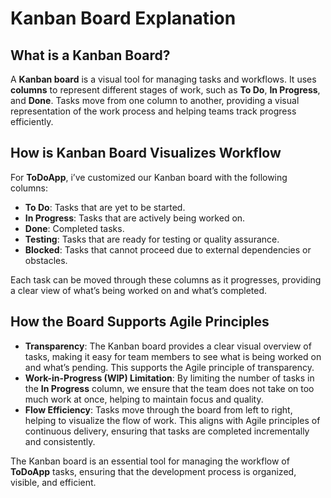# Kanban Board Explanation

## What is a Kanban Board?

A **Kanban board** is a visual tool for managing tasks and workflows. It uses **columns** to represent different stages of work, such as **To Do**, **In Progress**, and **Done**. Tasks move from one column to another, providing a visual representation of the work process and helping teams track progress efficiently.

## How is Kanban Board Visualizes Workflow

For **ToDoApp**, i’ve customized our Kanban board with the following columns:

- **To Do**: Tasks that are yet to be started.
- **In Progress**: Tasks that are actively being worked on.
- **Done**: Completed tasks.
- **Testing**: Tasks that are ready for testing or quality assurance.
- **Blocked**: Tasks that cannot proceed due to external dependencies or obstacles.

Each task can be moved through these columns as it progresses, providing a clear view of what’s being worked on and what’s completed.

## How the Board Supports Agile Principles

- **Transparency**: The Kanban board provides a clear visual overview of tasks, making it easy for team members to see what is being worked on and what’s pending. This supports the Agile principle of transparency.
- **Work-in-Progress (WIP) Limitation**: By limiting the number of tasks in the **In Progress** column, we ensure that the team does not take on too much work at once, helping to maintain focus and quality.
- **Flow Efficiency**: Tasks move through the board from left to right, helping to visualize the flow of work. This aligns with Agile principles of continuous delivery, ensuring that tasks are completed incrementally and consistently.

The Kanban board is an essential tool for managing the workflow of **ToDoApp** tasks, ensuring that the development process is organized, visible, and efficient.

